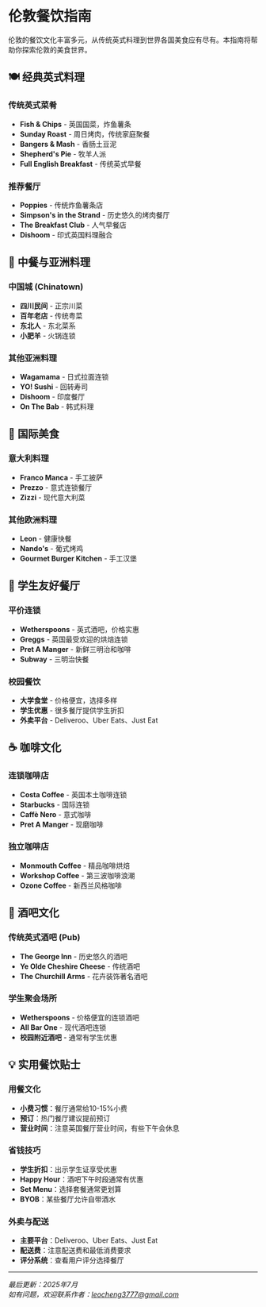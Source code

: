 # 伦敦餐饮指南

伦敦的餐饮文化丰富多元，从传统英式料理到世界各国美食应有尽有。本指南将帮助你探索伦敦的美食世界。

## 🍽️ 经典英式料理

### 传统英式菜肴
- **Fish & Chips** - 英国国菜，炸鱼薯条
- **Sunday Roast** - 周日烤肉，传统家庭聚餐
- **Bangers & Mash** - 香肠土豆泥
- **Shepherd's Pie** - 牧羊人派
- **Full English Breakfast** - 传统英式早餐

### 推荐餐厅
- **Poppies** - 传统炸鱼薯条店
- **Simpson's in the Strand** - 历史悠久的烤肉餐厅
- **The Breakfast Club** - 人气早餐店
- **Dishoom** - 印式英国料理融合

## 🥟 中餐与亚洲料理

### 中国城 (Chinatown)
- **四川民间** - 正宗川菜
- **百年老店** - 传统粤菜
- **东北人** - 东北菜系
- **小肥羊** - 火锅连锁

### 其他亚洲料理
- **Wagamama** - 日式拉面连锁
- **YO! Sushi** - 回转寿司
- **Dishoom** - 印度餐厅
- **On The Bab** - 韩式料理

## 🍕 国际美食

### 意大利料理
- **Franco Manca** - 手工披萨
- **Prezzo** - 意式连锁餐厅
- **Zizzi** - 现代意大利菜

### 其他欧洲料理
- **Leon** - 健康快餐
- **Nando's** - 葡式烤鸡
- **Gourmet Burger Kitchen** - 手工汉堡

## 🏫 学生友好餐厅

### 平价连锁
- **Wetherspoons** - 英式酒吧，价格实惠
- **Greggs** - 英国最受欢迎的烘焙连锁
- **Pret A Manger** - 新鲜三明治和咖啡
- **Subway** - 三明治快餐

### 校园餐饮
- **大学食堂** - 价格便宜，选择多样
- **学生优惠** - 很多餐厅提供学生折扣
- **外卖平台** - Deliveroo、Uber Eats、Just Eat

## ☕ 咖啡文化

### 连锁咖啡店
- **Costa Coffee** - 英国本土咖啡连锁
- **Starbucks** - 国际连锁
- **Caffè Nero** - 意式咖啡
- **Pret A Manger** - 现磨咖啡

### 独立咖啡店
- **Monmouth Coffee** - 精品咖啡烘焙
- **Workshop Coffee** - 第三波咖啡浪潮
- **Ozone Coffee** - 新西兰风格咖啡

## 🍻 酒吧文化

### 传统英式酒吧 (Pub)
- **The George Inn** - 历史悠久的酒吧
- **Ye Olde Cheshire Cheese** - 传统酒吧
- **The Churchill Arms** - 花卉装饰著名酒吧

### 学生聚会场所
- **Wetherspoons** - 价格便宜的连锁酒吧
- **All Bar One** - 现代酒吧连锁
- **校园附近酒吧** - 通常有学生优惠

## 💡 实用餐饮贴士

### 用餐文化
- **小费习惯**：餐厅通常给10-15%小费
- **预订**：热门餐厅建议提前预订
- **营业时间**：注意英国餐厅营业时间，有些下午会休息

### 省钱技巧
- **学生折扣**：出示学生证享受优惠
- **Happy Hour**：酒吧下午时段通常有优惠
- **Set Menu**：选择套餐通常更划算
- **BYOB**：某些餐厅允许自带酒水

### 外卖与配送
- **主要平台**：Deliveroo、Uber Eats、Just Eat
- **配送费**：注意配送费和最低消费要求
- **评分系统**：查看用户评分选择餐厅

---

*最后更新：2025年7月*  
*如有问题，欢迎联系作者：leocheng3777@gmail.com*